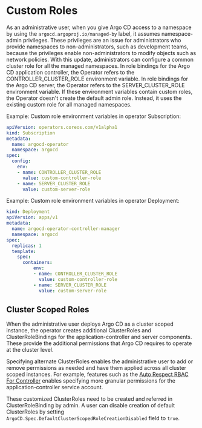 # Custom Roles

As an administrative user, when you give Argo CD access to a namespace by using the `argocd.argoproj.io/managed-by` label, it assumes namespace-admin privileges. These privileges are an issue for administrators who provide namespaces to non-administrators, such as development teams, because the privileges enable non-administrators to modify objects such as network policies. With this update, administrators can configure a common cluster role for all the managed namespaces. In role bindings for the Argo CD application controller, the Operator refers to the CONTROLLER_CLUSTER_ROLE environment variable. In role bindings for the Argo CD server, the Operator refers to the SERVER_CLUSTER_ROLE environment variable. If these environment variables contain custom roles, the Operator doesn't create the default admin role. Instead, it uses the existing custom role for all managed namespaces.

Example: Custom role environment variables in operator Subscription:

```yaml
apiVersion: operators.coreos.com/v1alpha1
kind: Subscription
metadata:
  name: argocd-operator
  namespace: argocd
spec:
  config:
    env:
    - name: CONTROLLER_CLUSTER_ROLE
      value: custom-controller-role
    - name: SERVER_CLUSTER_ROLE
      value: custom-server-role
```

Example: Custom role environment variables in operator Deployment:

```yaml
kind: Deployment
apiVersion: apps/v1
metadata:
  name: argocd-operator-controller-manager
  namespace: argocd
spec:
  replicas: 1
  template:
    spec:
      containers:
          env:
          - name: CONTROLLER_CLUSTER_ROLE
            value: custom-controller-role
          - name: SERVER_CLUSTER_ROLE
            value: custom-server-role
```

## Cluster Scoped Roles

When the administrative user deploys Argo CD as a cluster scoped instance, the operator creates additional ClusterRoles and ClusterRoleBindings for the
application-controller and server components. These provide the additional permissions that Argo CD requires to operate at the cluster level.

Specifying alternate ClusterRoles enables the administrative user to add or remove permissions
as needed and have them applied across all cluster scoped instances. For example, features such as the [Auto Respect RBAC For Controller](https://argo-cd.readthedocs.io/en/stable/operator-manual/declarative-setup/#auto-respect-rbac-for-controller) enables specifying more granular permissions for the application-controller service account.

These customized ClusterRoles need to be created and referred in ClusterRoleBinding by admin. A user can disable creation of default ClusterRoles by setting `ArgoCD.Spec.DefaultClusterScopedRoleCreationDisabled` field to `true`.
